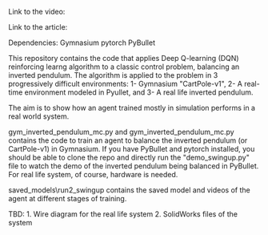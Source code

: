 Link to the video:


Link to the article:


Dependencies:
    Gymnasium
    pytorch
    PyBullet

This repository contains the code that applies Deep Q-learning (DQN) reinforcing learng algorithm to a classic control problem, balancing an inverted pendulum. The algorithm is applied to the problem in 3 progressively difficult environments: 1- Gymnasium "CartPole-v1", 2- A real-time environment modeled in Pyullet, and 3- A real life inverted pendulum.

The aim is to show how an agent trained mostly in simulation performs in a real world system. 

gym_inverted_pendulum_mc.py and gym_inverted_pendulum_mc.py contains the code to train an agent to balance the inverted pendulum (or CartPole-v1) in Gymnasium.
If you have PyBullet and pytorch installed, you should be able to clone the repo and directly run the "demo_swingup.py" file to watch the demo of the inverted pendulum being balanced in PyBullet. For real life system, of course, hardware is needed.

saved_models\run2_swingup contains the saved model and videos of the agent at different stages of training.

TBD:
    1. Wire diagram for the real life system
    2. SolidWorks files of the system